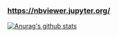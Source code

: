 ### https://nbviewer.jupyter.org/ 
[![Anurag's github stats](https://github-readme-stats.vercel.app/api?username=Sierkinhane)](https://github.com/anuraghazra/github-readme-stats)